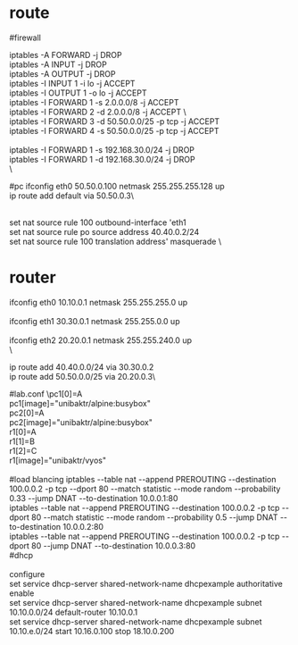 # route

#firewall

iptables -A FORWARD -j DROP\
iptables -A INPUT -j DROP\
iptables -A OUTPUT -j DROP\
iptables -I INPUT 1 -i lo -j ACCEPT\
iptables -I OUTPUT 1 -o lo -j ACCEPT\
iptables -I FORWARD 1 -s 2.0.0.0/8 -j ACCEPT \
iptables -I FORWARD 2 -d 2.0.0.0/8 -j ACCEPT \	
iptables -I FORWARD 3 -d 50.50.0.0/25 -p tcp -j ACCEPT \
iptables -I FORWARD 4 -s 50.50.0.0/25 -p tcp -j ACCEPT \
\
iptables -I FORWARD 1 -s 192.168.30.0/24 -j DROP\
iptables -I FORWARD 1 -d 192.168.30.0/24 -j DROP
\
\

#pc
ifconfig eth0 50.50.0.100 netmask 255.255.255.128 up\
ip route add default via 50.50.0.3\

\
set nat source rule 100 outbound-interface 'eth1
\
set nat source rule po source address 40.40.0.2/24
\
set nat source rule 100 translation address' masquerade
\

# router
ifconfig eth0 10.10.0.1 netmask 255.255.255.0 up\
\
ifconfig eth1 30.30.0.1 netmask 255.255.0.0 up\
\
ifconfig eth2 20.20.0.1 netmask 255.255.240.0 up\
\

ip route add 40.40.0.0/24 via 30.30.0.2\
ip route add 50.50.0.0/25 via 20.20.0.3\

#lab.conf
\pc1[0]=A
\
pc1[image]="unibaktr/alpine:busybox"
\
pc2[0]=A
\
pc2[image]="unibaktr/alpine:busybox"
\
r1[0]=A
\
r1[1]=B
\
r1[2]=C
\
r1[image]="unibaktr/vyos"
\
\
#load blancing
iptables --table nat --append PREROUTING --destination 100.0.0.2 -p tcp --dport 80 --match statistic --mode random --probability 0.33 --jump DNAT --to-destination 10.0.0.1:80
\
iptables --table nat --append PREROUTING --destination 100.0.0.2 -p tcp --dport 80 --match statistic --mode random --probability 0.5 --jump DNAT --to-destination 10.0.0.2:80
\
iptables --table nat --append PREROUTING --destination 100.0.0.2 -p tcp --dport 80 --jump DNAT --to-destination 10.0.0.3:80
\
#dhcp \
\
configure
\
 set service dhcp-server shared-network-name dhcpexample authoritative enable 
 \
 set service dhcp-server shared-network-name dhcpexample subnet 10.10.0.0/24 default-router 10.10.0.1
 \
 set service dhcp-server shared-network-name dhcpexample subnet 10.10.e.0/24 start 10.16.0.100 stop 18.10.0.200
